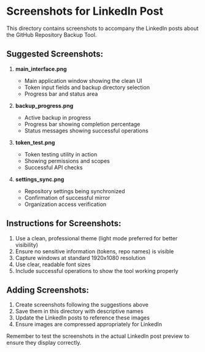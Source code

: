 # Screenshots for LinkedIn Post

This directory contains screenshots to accompany the LinkedIn posts about the GitHub Repository Backup Tool.

## Suggested Screenshots:

1. **main_interface.png**
   - Main application window showing the clean UI
   - Token input fields and backup directory selection
   - Progress bar and status area

2. **backup_progress.png**
   - Active backup in progress
   - Progress bar showing completion percentage
   - Status messages showing successful operations

3. **token_test.png**
   - Token testing utility in action
   - Showing permissions and scopes
   - Successful API checks

4. **settings_sync.png**
   - Repository settings being synchronized
   - Confirmation of successful mirror
   - Organization access verification

## Instructions for Screenshots:

1. Use a clean, professional theme (light mode preferred for better visibility)
2. Ensure no sensitive information (tokens, repo names) is visible
3. Capture windows at standard 1920x1080 resolution
4. Use clear, readable font sizes
5. Include successful operations to show the tool working properly

## Adding Screenshots:

1. Create screenshots following the suggestions above
2. Save them in this directory with descriptive names
3. Update the LinkedIn posts to reference these images
4. Ensure images are compressed appropriately for LinkedIn

Remember to test the screenshots in the actual LinkedIn post preview to ensure they display correctly.